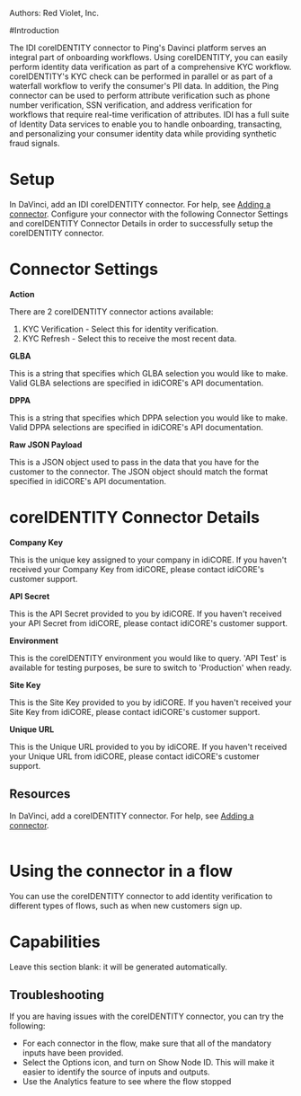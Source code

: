 Authors: Red Violet, Inc.

#Introduction

The IDI coreIDENTITY connector to Ping's Davinci platform serves an integral part of onboarding workflows. Using coreIDENTITY, you can easily perform identity data verification as part of a comprehensive KYC workflow. coreIDENTITY's KYC check can be performed in parallel or as part of a waterfall workflow to verify the consumer's PII data. In addition, the Ping connector can be used to perform attribute verification such as phone number verification, SSN verification, and address verification for workflows that require real-time verification of attributes. IDI has a full suite of Identity Data services to enable you to handle onboarding, transacting, and personalizing your consumer identity data while providing synthetic fraud signals.

# Setup

In DaVinci, add an IDI coreIDENTITY connector. For help, see [Adding a connector](https://docs.pingidentity.com/csh?context=davinci_adding_a_connection).
Configure your connector with the following Connector Settings and coreIDENTITY Connector Details in order to successfully setup the coreIDENTITY connector.
<br>

# Connector Settings

**Action**

There are 2 coreIDENTITY connector actions available:

1. KYC Verification - Select this for identity verification.
2. KYC Refresh - Select this to receive the most recent data.

**GLBA**

This is a string that specifies which GLBA selection you would like to make. Valid GLBA selections are specified in idiCORE's API documentation.

**DPPA**

This is a string that specifies which DPPA selection you would like to make. Valid DPPA selections are specified in idiCORE's API documentation.

**Raw JSON Payload**

This is a JSON object used to pass in the data that you have for the customer to the connector. The JSON object should match the format specified in idiCORE's API documentation.

# coreIDENTITY Connector Details

**Company Key**

This is the unique key assigned to your company in idiCORE. If you haven't received your Company Key from idiCORE, please contact idiCORE's customer support.

**API Secret**

This is the API Secret provided to you by idiCORE. If you haven't received your API Secret from idiCORE, please contact idiCORE's customer support.

**Environment**

This is the coreIDENTITY environment you would like to query. 'API Test' is available for testing purposes, be sure to switch to 'Production' when ready.

**Site Key**

This is the Site Key provided to you by idiCORE. If you haven't received your Site Key from idiCORE, please contact idiCORE's customer support.

**Unique URL**

This is the Unique URL provided to you by idiCORE. If you haven't received your Unique URL from idiCORE, please contact idiCORE's customer support.

## Resources

In DaVinci, add a coreIDENTITY connector. For help, see [Adding a connector](https://docs.pingidentity.com/csh?context=davinci_adding_a_connection).  
<br>

# Using the connector in a flow

You can use the coreIDENTITY connector to add identity verification to different types of flows, such as when new customers sign up.

# Capabilities

Leave this section blank: it will be generated automatically.

## Troubleshooting

If you are having issues with the coreIDENTITY connector, you can try the following:

- For each connector in the flow, make sure that all of the mandatory inputs have been provided.
- Select the Options icon, and turn on Show Node ID. This will make it easier to identify the source of inputs and outputs.
- Use the Analytics feature to see where the flow stopped
